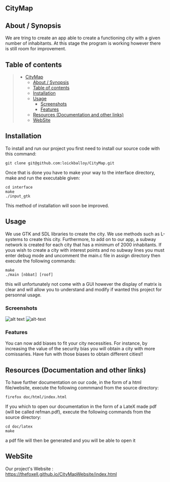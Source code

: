 ## CityMap

## About / Synopsis

We are tring to create an app able to create a functioning city with a given number of inhabitants. At this stage the program is working however there is still room for improvement.

## Table of contents

> * [CityMap](#CityMap)
>   * [About / Synopsis](#about--synopsis)
>   * [Table of contents](#table-of-contents)
>   * [Installation](#installation)
>   * [Usage](#usage)
>     * [Screenshots](#screenshots)
>     * [Features](#features)
>   * [Resources (Documentation and other links)](#resources-documentation-and-other-links)
>   * [WebSite](#website)

## Installation

To install and run our project you first need to install our source code with this command:

```shell
git clone git@github.com:loickballoy/CityMap.git
```

Once that is done you have to make your way to the interface directory, make and run the executable given:

```shell
cd interface
make
./input_gtk
```

This method of installation will soon be improved. 

## Usage

We use GTK and SDL libraries to create the city. We use methods such as L-systems to create this city. Furthermore, to add on to our app, a subway network is created for each city that has a minimum of 2000 inhabitants.
If yous wish to create a city with interest points and no subway lines you must enter debug mode and uncomment the main.c file in assign directory then execute the following commands:

```shell
make
./main [nbbat] [roof]
```

this will unfortunately not come with a GUI however the display of matrix is clear and will allow you to understand and modify if wanted this project for personnal usage.

### Screenshots

![alt text](https://media.discordapp.net/attachments/937331808515817482/975712089651949578/unknown.png?width=1425&height=683)
![alt-text](https://media.discordapp.net/attachments/937331808515817482/975672979088355388/unknown.png?width=1381&height=683)

### Features

You can now add biases to fit your city necessities. For instance, by increasing the value of the security bias you will obtain a city with more comissaries. 
Have fun with those biases to obtain different cities!! 

## Resources (Documentation and other links)

To have further documentation on our code, in the form of a html file/website, execute the following commmand from the source directory:

```shell
firefox doc/html/index.html
```

If you which to open our documentation in the form of a LateX made pdf (will be called refman.pdf), execute the following commands from the source directory:

```shell
cd doc/latex
make
```

a pdf file will then be generated and you will be able to open it

## WebSite

Our project's Website :
https://thefoxell.github.io/CityMapWebsite/index.html
